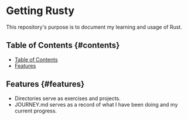 # Getting Rusty

This repository's purpose is to document my learning and usage of Rust.

## Table of Contents {#contents}

- [Table of Contents](#contents)
- [Features](#features)

## Features {#features}

 - Directories serve as exercises and projects.
 - JOURNEY.md serves as a record of what I have been doing and my current progress.


